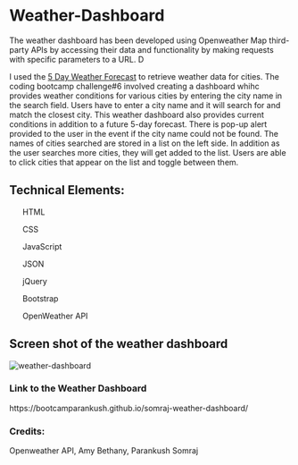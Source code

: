 # Weather-Dashboard

The weather dashboard has been developed using Openweather Map third-party APIs by accessing their data and functionality by making requests with specific parameters to a URL. D

I used the [5 Day Weather Forecast](https://openweathermap.org/forecast5) to retrieve weather data for cities. 
The coding bootcamp challenge#6 involved creating a dashboard whihc provides weather conditions for various cities by entering the city name in the search field. Users have to enter a city name and it will search for and match the closest city. This weather dashboard also provides current conditions in addition to a future 5-day forecast. There is pop-up alert provided to the user in the event if the city name could not be found. The names of cities searched are stored in a list on the left side. In addition as the user searches more cities, they will get added to the list. Users are able to click cities that appear on the list and toggle between them.



<H2>Technical Elements:</H2>
<ul>HTML</ul>
<ul>CSS</ul>
<ul>JavaScript</ul>
<ul>JSON</ul>
<ul>jQuery</ul>
<ul>Bootstrap</ul>
<ul>OpenWeather API</ul>

<H2>Screen shot of the weather dashboard</H2>

![weather-dashboard](https://user-images.githubusercontent.com/120338398/221286885-c965fa0e-c211-46a2-ba09-c9b8549909f6.png)


<H3>Link to the Weather Dashboard</H3> 
https://bootcamparankush.github.io/somraj-weather-dashboard/

<H3>Credits:</H3>
Openweather API, Amy Bethany, Parankush Somraj
